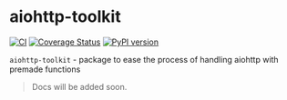 # aiohttp-toolkit

[![CI](https://github.com/zguydev/aiohttp-toolkit/actions/workflows/ci.yml/badge.svg)](https://github.com/zguydev/aiohttp-toolkit/actions/workflows/ci.yml)
[![Coverage Status](https://codecov.io/gh/zguydev/aiohttp-toolkit/branch/master/graph/badge.svg)](https://codecov.io/gh/zguydev/aiohttp-toolkit)
[![PyPI version](https://badge.fury.io/py/aiohttp-toolkit.svg)](https://pypi.python.org/pypi/aiohttp-toolkit)

`aiohttp-toolkit` - package to ease the process of handling aiohttp with premade functions

> Docs will be added soon.
